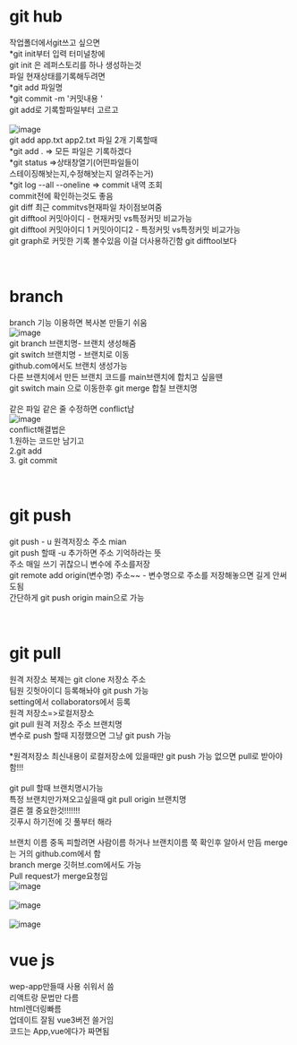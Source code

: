 # git hub
작업폴더에서git쓰고 싶으면 <br>
*git init부터 입력 터미널창에<br>
git init 은 레퍼스토리를 하나 생성하는것<br>
파일 현재상태를기록해두려면<br>
*git add 파일명<br>
*git commit -m '커밋내용 '<br>
git add로 기록할파일부터 고르고<br>\
![image](https://user-images.githubusercontent.com/77821108/223604752-45b76dba-65d5-419c-a729-dc4f2a588aef.png)<br>
git add app.txt app2.txt 파일 2개 기록할때<br>
*git add . => 모든 파일은 기록하겠다<br>
*git status =>상태창열기(어떤파일들이<br>
스테이징해놧는지,수정해놧는지 알려주는거)<br>
*git log --all --oneline => commit 내역 조회<br>
commit전에 확인하는것도 좋음<br>
git diff 최근 commitvs현재파일 차이점보여줌<br>
git difftool 커밋아이디 - 현재커밋 vs특정커밋 비교가능<br>
git difftool 커밋아이디 1 커밋아이디2 - 특정커밋 vs특정커밋 비교가능<br>
git graph로 커밋한 기록 볼수있음 이걸 더사용하긴함 git difftool보다<br><br><br>
# branch<br>
branch 기능 이용하면 복사본 만들기 쉬움<br>
![image](https://user-images.githubusercontent.com/77821108/223604900-a186238a-92ae-4ed5-8106-c1b1ecba9eb7.png)<br>
git branch 브랜치명- 브랜치 생성해줌<br>
git switch 브랜치명 - 브랜치로 이동<br>
github.com에서도 브랜치 생성가능<br>
다른 브랜치에서 만든 브랜치 코드를 main브랜치에 합치고 싶을땐<br>
git switch main 으로 이동한후 git merge 합칠 브랜치명<br><br>
같은 파일 같은 줄 수정하면 conflict남<br>
![image](https://user-images.githubusercontent.com/77821108/223605025-6c44ba4b-8458-45e5-a272-265fc8ea78f0.png)<br>
conflict해결법은<br>
1.원하는 코드만 남기고<br>
2.git add<br>
3. git commit<br><br><br>
# git push<br>
git push - u 원격저장소 주소 mian<br>
git push 할때 -u 추가하면 주소 기억하라는 뜻<br>
주소 매일 쓰기 귀찮으니 변수에 주소를저장<br>
git remote add origin(변수명) 주소~~ - 변수명으로 주소를 저장해놓으면 길게 안써도됨<br>
간단하게 git push origin main으로 가능<br><br><br>
# git pull<br>
원격 저장소 복제는
git clone 저장소 주소<br>
팀원 깃헛아이디 등록해놔야 git push 가능<br>
setting에서 collaborators에서 등록<br>
원격 저장소=>로컬저장소<br>
git pull 원격 저장소 주소 브랜치명<br>
변수로 push 할때 지정했으면 그냥 git push 가능<br><br>
*원격저장소 최신내용이 로컬저장소에 있을때만 git push 가능 없으면 pull로 받아야함!!!<br><br>
git pull 할때 브랜치명시가능<br>
특정 브랜치만가져오고싶을때
git pull origin 브랜치명<br>
결론 젤 중요한것!!!!!!!<br>
깃푸시 하기전에 깃 풀부터 해라<br><br>
브랜치 이름 중독 피할려면 사람이름 하거나 브랜치이름 쭉 확인후 알아서 만듬
merge는 거의 github.com에서 함<br>
branch merge 깃허브.com에서도 가능<br>
Pull request가 merge요청임<br>
![image](https://user-images.githubusercontent.com/77821108/223605210-041ac9c7-3b7a-4c80-ae3b-884946ebc5cb.png)<br><br>
![image](https://user-images.githubusercontent.com/77821108/223605227-f6d5594b-0c33-4df0-aa4e-1197e78563eb.png)<br><br>
![image](https://user-images.githubusercontent.com/77821108/223605553-e2644a24-4372-4030-a181-fe73a8d33045.png)


# vue js <br>
wep-app만들때 사용
쉬워서 씀<br>
리액트랑 문법만 다름<br>
html렌더링빠름<br>
업데이트 잘됨 vue3버전 쓸거임<br>
코드는 App,vue에다가 짜면됨<br>
<template>안에는 html 짜고<br>
<script>안에는 js짜고<br>
<style>안에는 css 짬<br>
node.js 16버전 사용 하고잇음<br>
미리보기 띄우고 싶으면 npm run serve<br>

app.vue에 짠 코드를 index.html 에 컴파일 해주는것임<br>
node_modules:프로젝트에 쓴는 라이브러리들<br>
src:소스코드 다 담는곳<br>
public :html파일,기타파일보관<br>
package.json:라이브러리 버전,프로젝트 설정기록<br>
# 데이터 바인딩<br><br>
{{ 데이터 바인딩 }}하는 이유<br>
html 에 하드코딩해놓으면 나중에 변경 어려움<br>
vue의 실시간 자동 렌더링(vue는 신기해서 data를 변경하면 data와 관련된 html에도 실시간으로 반영됨){{}}써야 실시간 자동렌더링 가능<br>
자주 변할것 같은 데이터드은 데이터로 보관하고 html에 {{꽂아넣으셈}}<br>
쇼핑몰 이름은 데이터 바인딩 안해도 됨 왜냐면 애초에 바뀔일이 없으니<br>
데이터는 object자료로 저장<br>
ex)
{자료이름:자료내용}<br>
스크립트 안에 있는 데이터를 html에 꽂아넣고 싶으면
{{ 데이터이름 }} 콧수염기호<br>
html속성도 데이터 바인딩 가능<br>
:속성 = '데이터이름'<br>
ex)<tag :style='스타일'> 이름</tag><br><br><br>
# vue 반복문<br><br>
<태그 v-for="작명 in 몇회"><br>
 <a v-for="작명 in 3" :key="작명">Home</a> <br>
반복문 쓸때 :key안쓰면 에러남<br>
몇회가 몇번 반복할건지!<br>
vue 반복문 특<br>
array/object 집어넣기 가능<br>
-그럼 자료안의 데이터 갯수만큼 반복됨<br>
-그럼 작명한 변수는 데이터안의 자료가 됨<br>
:key=" " 의 용도<br>
-반복문 쓸때 꼭 써야함<br>
-반복문 돌린 요소를 컴퓨터가 구분하기 위해씀<br>
-변수 작명 2개까지 가능<br>
(a,i) 2개쓰면 가로안에 콤마로 구분<br>
-왼쪽 변수는 array내의 데이터<br>
-오른쪽 변수는 1씩 증가하는 정수<br>


# vue 모달창<br><br><br>
동적인 ui 만드는 법:<br>
ui의 현재 상태를 데이터로 저장해둠(모달창이 지금 어떻게 보여야함?)<br>
데이터에 따라 ui가 어떻게 보일지 작성<br>
v-if="조건식"<br>
은 조건식이 참일때만 html보여줌<br>
셋팅 이렇게 2-step 으로 잘해놓으면 ui켜고 끄기쉽게 가능<br>
실제 상품 데이터를 가져와서 html에 꽂아야함<br><br><br>

# vue 이벤트<br><br><br>
Vue방식은 v-on:click = ""<br>
축약은@click=""<br>
변수++는 변수에 1더해주는 문법<br>
여러가지 이벤트 사용가능<br>
vue에서 함수 만들고 싶으면
methods:{함수(){}} 안에 만드셈<br>
vue에서 함수 만들때 주의 사항<br>
-함수안에서 데이터 쓸땐 this.데이터명<br>
vue개발 팁!!<br>
데이터 어떻게 만들지먼저 생각ㄱㄱ<br>
데이터를 어떻게 만들면내가 편할지 생각<br>
src에 있는거 가져올때 경로는 ./부터


